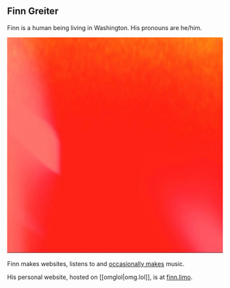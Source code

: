 ## Finn Greiter

Finn is a human being living in Washington. His pronouns are he/him.

![red blur](/media/img/red.jpg)

Finn makes websites, listens to and
[occasionally makes](https://open.spotify.com/track/487MZhvb9ZywNiAfwFpmSc)
music.

His personal website, hosted on [[omglol|omg.lol]], is at
[finn.limo](https://finn.limo).
